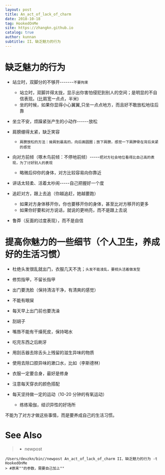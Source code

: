 ```yaml
---
layout: post
title: An_act_of_lack_of_charm
date: 2018-10-18
tag: HookedOnMe
site: https://zhangkn.github.io
catalog: true
author: kunnan
subtitle: II、缺乏魅力的行为
---
```






# 缺乏魅力的行为



* 站立时，双脚分的不够开-------`不要拘束`

  * 站立时，双脚并得太拢，显示出你害怕侵犯到别人的空间；是明显的不自信表现。(比肩宽一点点，半米)
  * 坐的时候，如果你显得小心翼翼,只坐一点点地方，而且好不敢放松地往后靠
* 坐立不安，烦躁紧张产生的小动作------放松
* 肩膀绷得太紧，缺乏笑容
  * `肩膀放松的方法：耸肩到最高的，向后画圆圈；放下肩膀，感觉一下肩胛骨在背后夹紧的感觉`
* 向对方前倾（啄木鸟前倾：不停地前倾）-----`把对方社会地位看得比自己高的表现，为了讨好别人的表现`
  * 略微后仰你的身体，对方比较容易向你靠近
* 讲话太轻柔、活着太吵闹-----自己把握好一个度
* 追赶对方，跟上去追（你越追赶，她越要跑）
  * 如果对方身体移开你，你也要移开你的身体，甚至比对方移开的更多
  * 如果你好要和对方说话，就说的更响亮，而不是跟上去说
* 鲁莽（反面的过度表现），而不是自信





# 提高你魅力的一些细节（个人卫生，养成好的生活习惯）







* 杜绝头发很乱就出门，衣服几天不洗；`头发不能凌乱，要梳头活着做发型`

* 修剪指甲，不留长指甲

* 出门要洗脸（保持清洁干净，有清爽的感觉）

* 不能有眼屎

* 每天早上出门前也要洗澡

* 刮胡子

* 嘴唇不能有干燥死皮，保持喝水

* 吃完东西之后刷牙

* 用刮舌器去除舌头上残留的滋生异味的物质

* 使用去除口腔异味的漱口水，比如（李斯德林）

* 衣服一定要合身，最好是修身

* 注意每天穿衣的颜色搭配

* 每天坚持做一定的运动（10-20 分钟的有氧运动）

  * 练练瑜伽，结识异性的好场所


不能为了对方才做这些事情，而是要养成自己的生活习惯。







# See Also 

>* newpost 
>
```
/Users/devzkn/bin//newpost An_act_of_lack_of_charm II、缺乏魅力的行为 -t HookedOnMe
> #原来""的参数，需要自己加上""
```

